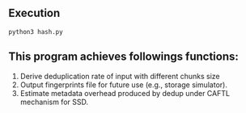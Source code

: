 ## Execution
`python3 hash.py`

## This program achieves followings functions: 
1. Derive deduplication rate of input with different chunks size 
2. Output fingerprints file for future use (e.g., storage simulator).
3. Estimate metadata overhead produced by dedup under CAFTL mechanism for SSD.
